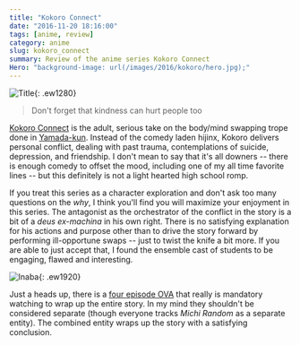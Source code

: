 ```yaml
---
title: "Kokoro Connect"
date: "2016-11-20 18:16:00"
tags: [anime, review]
category: anime
slug: kokoro_connect
summary: Review of the anime series Kokoro Connect
Hero: "background-image: url(/images/2016/kokoro/hero.jpg);"
---
```


![Title]({filename}/images/2016/kokoro/title.jpg){: .ew1280}

> Don't forget that kindness can hurt people too

[Kokoro Connect](https://hummingbird.me/anime/kokoro-connect) is the adult,
serious take on the body/mind swapping trope done in
[Yamada-kun](https://hummingbird.me/anime/yamada-kun-to-7-nin-no-majo-tv).
Instead of the comedy laden hijinx, Kokoro delivers personal conflict, dealing
with past trauma, contemplations of suicide, depression, and friendship. I don't
mean to say that it's all downers -- there is enough comedy to offset the mood,
including one of my all time favorite lines -- but this definitely is not a
light hearted high school romp.

If you treat this series as a character exploration and don't ask too many
questions on the _why_, I think you'll find you will maximize your enjoyment in
this series. The antagonist as the orchestrator of the conflict in the story is
a bit of a _deus ex-machina_ in his own right. There is no satisfying
explanation for his actions and purpose other than to drive the story forward by
performing ill-opportune swaps -- just to twist the knife a bit more. If you are
able to just accept that, I found the ensemble cast of students to be engaging,
flawed and interesting.

![Inaba]({filename}/images/2016/kokoro/inaba.jpg){: .ew1920}

Just a heads up, there is a [four episode
OVA](https://hummingbird.me/anime/kokoro-connect-michi-random) that really is
mandatory watching to wrap up the entire story. In my mind they shouldn't be
considered separate (though everyone tracks _Michi Random_ as a separate
entity). The combined entity wraps up the story with a satisfying conclusion.
